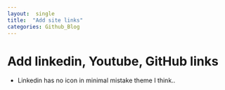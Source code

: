 ```yaml
---
layout:  single
title:  "Add site links"
categories: Github_Blog
---
```


# Add linkedin, Youtube, GitHub links

- Linkedin has no icon in minimal mistake theme I think..